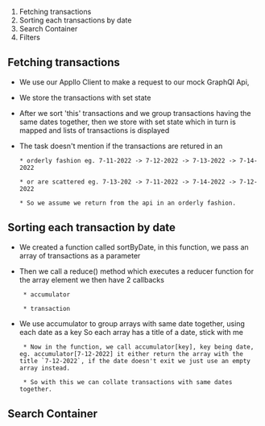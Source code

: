 1. Fetching transactions
2. Sorting each transactions by date
3. Search Container
4. Filters

## Fetching transactions

- We use our Appllo Client to make a request to our mock GraphQl Api,

- We store the transactions with set state

- After we sort 'this' transactions and we group transactions having the same dates together, then we store with set state which in turn is mapped and lists of transactions is displayed

- The task doesn't mention if the transactions are retured in an

      * orderly fashion eg. 7-11-2022 -> 7-12-2022 -> 7-13-2022 -> 7-14-2022

      * or are scattered eg. 7-13-202 -> 7-11-2022 -> 7-14-2022 -> 7-12-2022

      * So we assume we return from the api in an orderly fashion.

## Sorting each transaction by date

- We created a function called sortByDate, in this function, we pass an array of transactions as a parameter

- Then we call a reduce() method which executes a reducer function for the array element
  we then have 2 callbacks

       * accumulator

       * transaction

- We use accumulator to group arrays with same date together, using each date as a key
  So each array has a title of a date, stick with me

       * Now in the function, we call accumulator[key], key being date, eg. accumulator[7-12-2022] it either return the array with the title `7-12-2022`, if the date doesn't exit we just use an empty array instead.

       * So with this we can collate transactions with same dates together.

## Search Container
